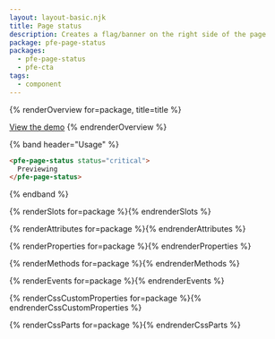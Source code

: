 ```yaml
---
layout: layout-basic.njk
title: Page status
description: Creates a flag/banner on the right side of the page
package: pfe-page-status
packages:
  - pfe-page-status
  - pfe-cta
tags:
  - component
---
```


{% renderOverview for=package, title=title %}
  <img src="page-status-demo.png" style="max-width: 100%" alt=""/>

  <pfe-cta>
    <a href="demo">View the demo</a>
  </pfe-cta>
{% endrenderOverview %}

{% band header="Usage" %}
  ```html
  <pfe-page-status status="critical">
    Previewing
  </pfe-page-status>
  ```
{% endband %}

{% renderSlots for=package %}{% endrenderSlots %}

{% renderAttributes for=package %}{% endrenderAttributes %}

{% renderProperties for=package %}{% endrenderProperties %}

{% renderMethods for=package %}{% endrenderMethods %}

{% renderEvents for=package %}{% endrenderEvents %}

{% renderCssCustomProperties for=package %}{% endrenderCssCustomProperties %}

{% renderCssParts for=package %}{% endrenderCssParts %}
